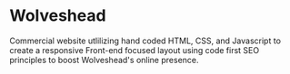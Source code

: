 # Wolveshead

Commercial website utlilizing hand coded HTML, CSS, and Javascript to create a responsive Front-end focused layout using code first SEO principles to boost Wolveshead's online presence.
